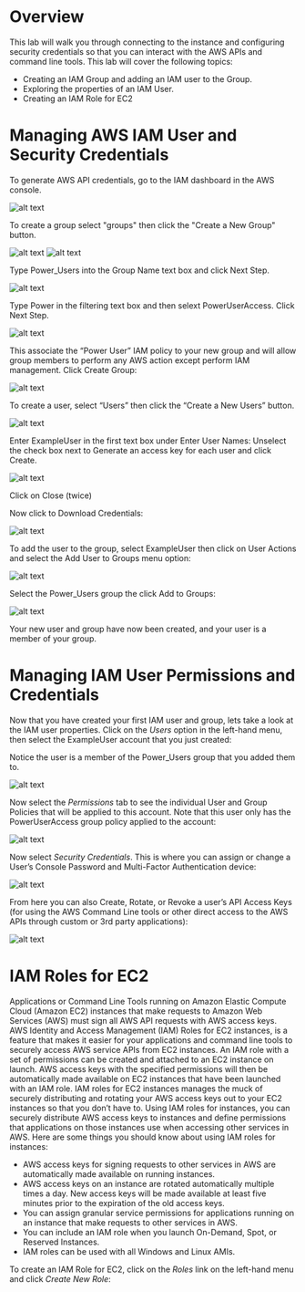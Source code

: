 
# Overview

This lab will walk you through connecting to the instance and configuring security credentials so that you can interact with the AWS APIs and command line tools.  This lab will cover the following topics:
* Creating an IAM Group and adding an IAM user to the Group.
* Exploring the properties of an IAM User.
* Creating an IAM Role for EC2

# Managing AWS IAM User and Security Credentials

To generate AWS API credentials, go to the IAM dashboard in the AWS console.

![alt text](https://github.com/skinnytimmy/aws-security-labs-bkk/blob/master/Module-1/Security-Fundamentals/images/image1.png "Select IAM from the console")


To create a group select "groups" then click the "Create a New Group" button.

![alt text](https://github.com/skinnytimmy/aws-security-labs-bkk/blob/master/Module-1/Security-Fundamentals/images/image2.png "Select Groups")
![alt text](https://github.com/skinnytimmy/aws-security-labs-bkk/blob/master/Module-1/Security-Fundamentals/images/image3.png "Create a New Group")

Type Power_Users into the Group Name text box and click Next Step.

![alt text](https://github.com/skinnytimmy/aws-security-labs-bkk/blob/master/Module-1/Security-Fundamentals/images/image4.png "Enter Power_Users group name")

Type Power in the filtering text box and then selext PowerUserAccess. Click Next Step.

![alt text](https://github.com/skinnytimmy/aws-security-labs-bkk/blob/master/Module-1/Security-Fundamentals/images/image5.png "Select PowerUserAccess From Filter")

This associate the “Power User” IAM policy to your new group and will allow group members to perform any AWS action except perform IAM management. Click Create Group:

![alt text](https://github.com/skinnytimmy/aws-security-labs-bkk/blob/master/Module-1/Security-Fundamentals/images/image6.png "Select Create Group")

To create a user, select “Users” then click the “Create a New Users” button.

![alt text](https://github.com/skinnytimmy/aws-security-labs-bkk/blob/master/Module-1/Security-Fundamentals/images/image7.png "Select Create New Users")

Enter ExampleUser in the first text box under Enter User Names: Unselect the check box next to Generate an access key for each user and click Create.

![alt text](https://github.com/skinnytimmy/aws-security-labs-bkk/blob/master/Module-1/Security-Fundamentals/images/image8.png "Enter ExampleUser")

Click on Close (twice)

Now click to Download Credentials:

![alt text](https://github.com/skinnytimmy/aws-security-labs-bkk/blob/master/Module-1/Security-Fundamentals/images/image9.png "Download Credentials")

To add the user to the group, select ExampleUser then click on User Actions and select the Add User to Groups menu option:

![alt text](https://github.com/skinnytimmy/aws-security-labs-bkk/blob/master/Module-1/Security-Fundamentals/images/image10.png "Add User To Groups")

Select the Power_Users group the click Add to Groups:

![alt text](https://github.com/skinnytimmy/aws-security-labs-bkk/blob/master/Module-1/Security-Fundamentals/images/image11.png "Add Power_Users Group To Groups")

Your new user and group have now been created, and your user is a member of your group. 

# Managing IAM User Permissions and Credentials

Now that you have created your first IAM user and group, lets take a look at the IAM user properties.  Click on the *Users* option in the left-hand menu, then select the ExampleUser account that you just created: 

Notice the user is a member of the Power_Users group that you added them to.

![alt text](https://github.com/skinnytimmy/aws-security-labs-bkk/blob/master/Module-1/Security-Fundamentals/images/image2-1.png "Confirm group membership")

Now select the *Permissions* tab to see the individual User and Group Policies that will be applied to this account. Note that this user only has the PowerUserAccess group policy applied to the account:

![alt text](https://github.com/skinnytimmy/aws-security-labs-bkk/blob/master/Module-1/Security-Fundamentals/images/image2-2.png "View user permissions")

Now select *Security Credentials*. This is where you can assign or change a User’s Console Password and Multi-Factor Authentication device:

![alt text](https://github.com/skinnytimmy/aws-security-labs-bkk/blob/master/Module-1/Security-Fundamentals/images/image2-3.png "View security credentials")

From here you can also Create, Rotate, or Revoke a user’s API Access Keys (for using the AWS Command Line tools or other direct access to the AWS APIs through custom or 3rd party applications):

![alt text](https://github.com/skinnytimmy/aws-security-labs-bkk/blob/master/Module-1/Security-Fundamentals/images/image2-4.png "View API Access Key Details")


# IAM Roles for EC2

Applications or Command Line Tools running on Amazon Elastic Compute Cloud (Amazon EC2) instances that make requests to Amazon Web Services (AWS) must sign all AWS API requests with AWS access keys. AWS Identity and Access Management (IAM) Roles for EC2 instances, is a feature that makes it easier for your applications and command line tools to securely access AWS service APIs from EC2 instances. An IAM role with a set of permissions can be created and attached to an EC2 instance on launch.  AWS access keys with the specified permissions will then be automatically made available on EC2 instances that have been launched with an IAM role. IAM roles for EC2 instances manages the muck of securely distributing and rotating your AWS access keys out to your EC2 instances so that you don’t have to.
Using IAM roles for instances, you can securely distribute AWS access keys to instances and define permissions that applications on those instances use when accessing other services in AWS. Here are some things you should know about using IAM roles for instances:


* AWS access keys for signing requests to other services in AWS are automatically made available on running instances.
* AWS access keys on an instance are rotated automatically multiple times a day. New access keys will be made available at least five minutes prior to the expiration of the old access keys.
* You can assign granular service permissions for applications running on an instance that make requests to other services in AWS.
* You can include an IAM role when you launch On-Demand, Spot, or Reserved Instances.
* IAM roles can be used with all Windows and Linux AMIs. 

To create an IAM Role for EC2, click on the *Roles* link on the left-hand menu and click *Create New Role*:


